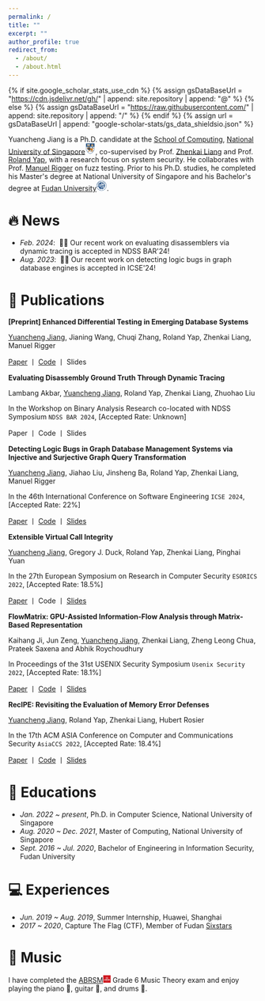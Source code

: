 ```yaml
---
permalink: /
title: ""
excerpt: ""
author_profile: true
redirect_from: 
  - /about/
  - /about.html
---
```


{% if site.google_scholar_stats_use_cdn %}
{% assign gsDataBaseUrl = "https://cdn.jsdelivr.net/gh/" | append: site.repository | append: "@" %}
{% else %}
{% assign gsDataBaseUrl = "https://raw.githubusercontent.com/" | append: site.repository | append: "/" %}
{% endif %}
{% assign url = gsDataBaseUrl | append: "google-scholar-stats/gs_data_shieldsio.json" %}

<span class='anchor' id='about-me'></span>

<meta charset="UTF-8">
<title>Musical Interests</title>
<head>
    <meta charset="UTF-8">
    <title>Musical Interests</title>
    <style>
        /* Style for the clickable text */
        .clickable {
            color: magenta;
            cursor: pointer;
            text-decoration: underline;
        }
        /* Hide the video section initially */
        #videoSection {
            display: none;
            margin-top: 20px;
        }
        /* Hide the details section initially */
        #bugDetails {
            display: none;
            margin-top: 10px;
        }
        iframe {
            max-width: 100%;
            height: auto;
        }
    </style>
</head>

Yuancheng Jiang is a Ph.D. candidate at the [School of Computing](https://www.comp.nus.edu.sg/), [National University of Singapore](https://nus.edu.sg/)<img src="./images/nus.jpg" style="width: 1.5em;" />, co-supervised by Prof. [Zhenkai Liang](https://www.comp.nus.edu.sg/~liangzk/) and Prof. [Roland Yap](https://www.comp.nus.edu.sg/cs/people/ryap/), with a research focus on system security. He collaborates with Prof. [Manuel Rigger](https://manuelrigger.at/) on fuzz testing. Prior to his Ph.D. studies, he completed his Master's degree at National University of Singapore and his Bachelor's degree at [Fudan University](https://www.fudan.edu.cn/en/)<img src="./images/fdu.png" style="width: 1.5em;" />.

# 🔥 News
- *Feb. 2024*: &nbsp;🎉🎉 Our recent work on evaluating disassemblers via dynamic tracing is accepted in NDSS BAR'24!
- *Aug. 2023*: &nbsp;🎉🎉 Our recent work on detecting logic bugs in graph database engines is accepted in ICSE'24!

# 📝 Publications 

**[Preprint] Enhanced Differential Testing in Emerging Database Systems**

<ins>Yuancheng Jiang</ins>, Jianing Wang, Chuqi Zhang, Roland Yap, Zhenkai Liang, Manuel Rigger

[Paper](https://arxiv.org/pdf/2501.01236) 丨 [Code](https://github.com/YuanchengJiang/SQLxDiff) 丨 Slides

**Evaluating Disassembly Ground Truth Through Dynamic Tracing**

Lambang Akbar, <ins>Yuancheng Jiang</ins>, Roland Yap, Zhenkai Liang, Zhuohao Liu

In the Workshop on Binary Analysis Research co-located with NDSS Symposium ``NDSS BAR 2024``, [Accepted Rate: Unknown] 

Paper 丨 Code 丨 Slides

**Detecting Logic Bugs in Graph Database Management Systems via Injective and Surjective Graph Query Transformation**

<ins>Yuancheng Jiang</ins>, Jiahao Liu, Jinsheng Ba, Roland Yap, Zhenkai Liang, Manuel Rigger 

In the 46th International Conference on Software Engineering ``ICSE 2024``, [Accepted Rate: 22%] 

[Paper](https://yuanchengjiang.github.io/docs/GraphGenie-ICSE24.pdf) 丨 [Code](https://github.com/YuanchengJiang/GraphGenie) 丨 [Slides](https://yuanchengjiang.github.io/docs/GraphGenie_slides.pdf)

**Extensible Virtual Call Integrity**

<ins>Yuancheng Jiang</ins>, Gregory J. Duck, Roland Yap, Zhenkai Liang, Pinghai Yuan 

In the 27th European Symposium on Research in Computer Security ``ESORICS 2022``, [Accepted Rate: 18.5%] 

[Paper](https://yuanchengjiang.github.io/docs/esorics22-evcfi.pdf) 丨 Code 丨 [Slides](https://yuanchengjiang.github.io/docs/EVCFI_slides.pdf)
 
**FlowMatrix: GPU-Assisted Information-Flow Analysis through Matrix-Based Representation** 

Kaihang Ji, Jun Zeng, <ins>Yuancheng Jiang</ins>, Zhenkai Liang, Zheng Leong Chua, Prateek Saxena and Abhik Roychoudhury 

In Proceedings of the 31st USENIX Security Symposium ``Usenix Security 2022``, [Accepted Rate: 18.1%] 

[Paper](https://www.usenix.org/system/files/sec22-ji.pdf) 丨 [Code](https://github.com/mimicji/FlowMatrix) 丨 [Slides](https://yuanchengjiang.github.io/docs/flowmatrix_slides.pdf)

**RecIPE: Revisiting the Evaluation of Memory Error Defenses**

<ins>Yuancheng Jiang</ins>, Roland Yap, Zhenkai Liang, Hubert Rosier

In the 17th ACM ASIA Conference on Computer and Communications Security ``AsiaCCS 2022``, [Accepted Rate: 18.4%]

[Paper](https://dl.acm.org/doi/pdf/10.1145/3488932.3524127) 丨 [Code](https://github.com/YuanchengJiang/recipe-benchmark) 丨 [Slides](https://yuanchengjiang.github.io/docs/RecIPE_slides.pdf)

<!--
# 🎖 Honors and Awards
- *2021.10* Lorem ipsum dolor sit amet, consectetur adipiscing elit. Vivamus ornare aliquet ipsum, ac tempus justo dapibus sit amet. 
- *2021.09* Lorem ipsum dolor sit amet, consectetur adipiscing elit. Vivamus ornare aliquet ipsum, ac tempus justo dapibus sit amet. 
-->

# 📖 Educations
- *Jan. 2022 ~ present*, Ph.D. in Computer Science, National University of Singapore
- *Aug. 2020 ~ Dec. 2021*, Master of Computing, National University of Singapore
- *Sept. 2016 ~ Jul. 2020*, Bachelor of Engineering in Information Security, Fudan University

<!--
# 💬 Invited Talks
- *2021.06*, Lorem ipsum dolor sit amet, consectetur adipiscing elit. Vivamus ornare aliquet ipsum, ac tempus justo dapibus sit amet. 
- *2021.03*, Lorem ipsum dolor sit amet, consectetur adipiscing elit. Vivamus ornare aliquet ipsum, ac tempus justo dapibus sit amet.  \| [\[video\]](https://github.com/)
-->

# 💻 Experiences
- *Jun. 2019 ~ Aug. 2019*, Summer Internship, Huawei, Shanghai
- *2017 ~ 2020*, Capture The Flag (CTF), Member of Fudan [Sixstars](https://github.com/sixstars)

<!--
# 🐞 Bugs
Our research efforts have been rewarded with hundreds of bugs (crashes/errors🔴, wrong results🟡) as follows:
- [The PHP Interpreter](https://github.com/php/php-src) (38.2k⭐): <span id="bugCount" class="clickable">219 bugs</span>
<div id="bugDetails"> 
[#16711🔴](https://github.com/php/php-src/issues/16711), [#16645🔴](https://github.com/php/php-src/issues/16645), [#16637🟡](https://github.com/php/php-src/issues/16637), [#16636🟡](https://github.com/php/php-src/issues/16636), [#16635🔴](https://github.com/php/php-src/issues/16635), [#16634🔴](https://github.com/php/php-src/issues/16634), [#16633🔴](https://github.com/php/php-src/issues/16633), [#16632🔴](https://github.com/php/php-src/issues/16632), [#16631🔴](https://github.com/php/php-src/issues/16631), [#16630🔴](https://github.com/php/php-src/issues/16630), [#16620🔴](https://github.com/php/php-src/issues/16620), [#16618🟡](https://github.com/php/php-src/issues/16618), [#16578🔴](https://github.com/php/php-src/issues/16578), [#16574🟡](https://github.com/php/php-src/issues/16574), [#16572🟡](https://github.com/php/php-src/issues/16572), [#16559🔴](https://github.com/php/php-src/issues/16559), [#16526🔴](https://github.com/php/php-src/issues/16526), [#16515🔴](https://github.com/php/php-src/issues/16515), [#16514🔴](https://github.com/php/php-src/issues/16514), [#16509🟡](https://github.com/php/php-src/issues/16509), [#16504🔴](https://github.com/php/php-src/issues/16504), [#16502🔴](https://github.com/php/php-src/issues/16502), [#16501🔴](https://github.com/php/php-src/issues/16501), [#16500🔴](https://github.com/php/php-src/issues/16500), [#16496🔴](https://github.com/php/php-src/issues/16496), [#16495🟡](https://github.com/php/php-src/issues/16495), [#16487🟡](https://github.com/php/php-src/issues/16487), [#16477🔴](https://github.com/php/php-src/issues/16477), [#16473🟡](https://github.com/php/php-src/issues/16473), [#16472🟡](https://github.com/php/php-src/issues/16472), [#16454🔴](https://github.com/php/php-src/issues/16454), [#16453🔴](https://github.com/php/php-src/issues/16453), [#16435🟡](https://github.com/php/php-src/issues/16435), [#16433🔴](https://github.com/php/php-src/issues/16433), [#16431🔴](https://github.com/php/php-src/issues/16431), [#16430🔴](https://github.com/php/php-src/issues/16430), [#16429🔴](https://github.com/php/php-src/issues/16429), [#16414🔴](https://github.com/php/php-src/issues/16414), [#16413🔴](https://github.com/php/php-src/issues/16413), [#16412🔴](https://github.com/php/php-src/issues/16412), [#16411🔴](https://github.com/php/php-src/issues/16411), [#16410🟡](https://github.com/php/php-src/issues/16410), [#16409🟡](https://github.com/php/php-src/issues/16409), [#16408🟡](https://github.com/php/php-src/issues/16408), [#16406🔴](https://github.com/php/php-src/issues/16406), [#16405🔴](https://github.com/php/php-src/issues/16405), [#16404🟡](https://github.com/php/php-src/issues/16404), [#16397🔴](https://github.com/php/php-src/issues/16397), [#16396🟡](https://github.com/php/php-src/issues/16396), [#16394🔴](https://github.com/php/php-src/issues/16394), [#16393🔴](https://github.com/php/php-src/issues/16393), [#16390🔴](https://github.com/php/php-src/issues/16390), [#16389🔴](https://github.com/php/php-src/issues/16389), [#16388🔴](https://github.com/php/php-src/issues/16388), [#16387🟡](https://github.com/php/php-src/issues/16387), [#16385🟡](https://github.com/php/php-src/issues/16385), [#16371🔴](https://github.com/php/php-src/issues/16371), [#16360🔴](https://github.com/php/php-src/issues/16360), [#16359🔴](https://github.com/php/php-src/issues/16359), [#16358🔴](https://github.com/php/php-src/issues/16358), [#16357🔴](https://github.com/php/php-src/issues/16357), [#16356🔴](https://github.com/php/php-src/issues/16356), [#16355🔴](https://github.com/php/php-src/issues/16355), [#16354🔴](https://github.com/php/php-src/issues/16354), [#16326🔴](https://github.com/php/php-src/issues/16326), [#16325🔴](https://github.com/php/php-src/issues/16325), [#16324🔴](https://github.com/php/php-src/issues/16324), [#16323🔴](https://github.com/php/php-src/issues/16323), [#16322🔴](https://github.com/php/php-src/issues/16322), [#16321🔴](https://github.com/php/php-src/issues/16321), [#16320🔴](https://github.com/php/php-src/issues/16320), [#16319🔴](https://github.com/php/php-src/issues/16319), [#16318🟡](https://github.com/php/php-src/issues/16318), [#16294🔴](https://github.com/php/php-src/issues/16294), [#16293🔴](https://github.com/php/php-src/issues/16293), [#16292🔴](https://github.com/php/php-src/issues/16292), [#16267🔴](https://github.com/php/php-src/issues/16267), [#16266🔴](https://github.com/php/php-src/issues/16266), [#16265🔴](https://github.com/php/php-src/issues/16265), [#16262🔴](https://github.com/php/php-src/issues/16262), [#16261🔴](https://github.com/php/php-src/issues/16261), [#16260🔴](https://github.com/php/php-src/issues/16260), [#16259🔴](https://github.com/php/php-src/issues/16259), [#16258🔴](https://github.com/php/php-src/issues/16258), [#16257🔴](https://github.com/php/php-src/issues/16257), [#16256🔴](https://github.com/php/php-src/issues/16256), [#16255🔴](https://github.com/php/php-src/issues/16255), [#16237🔴](https://github.com/php/php-src/issues/16237), [#16236🔴](https://github.com/php/php-src/issues/16236), [#16235🔴](https://github.com/php/php-src/issues/16235), [#16234🔴](https://github.com/php/php-src/issues/16234), [#16233🔴](https://github.com/php/php-src/issues/16233), [#16232🔴](https://github.com/php/php-src/issues/16232), [#16231🔴](https://github.com/php/php-src/issues/16231), [#16230🔴](https://github.com/php/php-src/issues/16230), [#16229🔴](https://github.com/php/php-src/issues/16229), [#16228🔴](https://github.com/php/php-src/issues/16228), [#16214🔴](https://github.com/php/php-src/issues/16214), [#16212🔴](https://github.com/php/php-src/issues/16212), [#16190🔴](https://github.com/php/php-src/issues/16190), [#16189🔴](https://github.com/php/php-src/issues/16189), [#16188🔴](https://github.com/php/php-src/issues/16188), [#16187🔴](https://github.com/php/php-src/issues/16187), [#16186🔴](https://github.com/php/php-src/issues/16186), [#16185🔴](https://github.com/php/php-src/issues/16185), [#16184🔴](https://github.com/php/php-src/issues/16184), [#16128🔴](https://github.com/php/php-src/issues/16128), [#16054🔴](https://github.com/php/php-src/issues/16054), [#16053🔴](https://github.com/php/php-src/issues/16053), [#16041🔴](https://github.com/php/php-src/issues/16041), [#16040🔴](https://github.com/php/php-src/issues/16040), [#16039🔴](https://github.com/php/php-src/issues/16039), [#16037🔴](https://github.com/php/php-src/issues/16037), [#16009🔴](https://github.com/php/php-src/issues/16009), [#16000🔴](https://github.com/php/php-src/issues/16000), [#15982🔴](https://github.com/php/php-src/issues/15982), [#15981🔴](https://github.com/php/php-src/issues/15981), [#15980🔴](https://github.com/php/php-src/issues/15980), [#15973🔴](https://github.com/php/php-src/issues/15973), [#15972🔴](https://github.com/php/php-src/issues/15972), [#15943🔴](https://github.com/php/php-src/issues/15943), [#15918🔴](https://github.com/php/php-src/issues/15918), [#15917🔴](https://github.com/php/php-src/issues/15917), [#15914🔴](https://github.com/php/php-src/issues/15914), [#15911🔴](https://github.com/php/php-src/issues/15911), [#15910🔴](https://github.com/php/php-src/issues/15910), [#15909🔴](https://github.com/php/php-src/issues/15909), [#15908🔴](https://github.com/php/php-src/issues/15908), [#15907🔴](https://github.com/php/php-src/issues/15907), [#15906🔴](https://github.com/php/php-src/issues/15906), [#15905🔴](https://github.com/php/php-src/issues/15905), [#15904🔴](https://github.com/php/php-src/issues/15904), [#15903🔴](https://github.com/php/php-src/issues/15903), [#15902🔴](https://github.com/php/php-src/issues/15902), [#15901🔴](https://github.com/php/php-src/issues/15901), [#15900🔴](https://github.com/php/php-src/issues/15900), [#15869🔴](https://github.com/php/php-src/issues/15869), [#15868🔴](https://github.com/php/php-src/issues/15868), [#15867🔴](https://github.com/php/php-src/issues/15867), [#15866🔴](https://github.com/php/php-src/issues/15866), [#15837🔴](https://github.com/php/php-src/issues/15837), [#15836🔴](https://github.com/php/php-src/issues/15836), [#15833🔴](https://github.com/php/php-src/issues/15833), [#15823🔴](https://github.com/php/php-src/issues/15823), [#15821🔴](https://github.com/php/php-src/issues/15821), [#15820🔴](https://github.com/php/php-src/issues/15820), [#15712🔴](https://github.com/php/php-src/issues/15712), [#15672🔴](https://github.com/php/php-src/issues/15672), [#15670🔴](https://github.com/php/php-src/issues/15670), [#15662🔴](https://github.com/php/php-src/issues/15662), [#15661🔴](https://github.com/php/php-src/issues/15661), [#15658🔴](https://github.com/php/php-src/issues/15658), [#15657🔴](https://github.com/php/php-src/issues/15657), [#15654🔴](https://github.com/php/php-src/issues/15654), [#15653🔴](https://github.com/php/php-src/issues/15653), [#15652🔴](https://github.com/php/php-src/issues/15652), [#15613🔴](https://github.com/php/php-src/issues/15613), [#15582🔴](https://github.com/php/php-src/issues/15582), [#15570🔴](https://github.com/php/php-src/issues/15570), [#15552🔴](https://github.com/php/php-src/issues/15552), [#15551🔴](https://github.com/php/php-src/issues/15551), [#15496🔴](https://github.com/php/php-src/issues/15496), [#15490🔴](https://github.com/php/php-src/issues/15490), [#15481🔴](https://github.com/php/php-src/issues/15481), [#15456🔴](https://github.com/php/php-src/issues/15456), [#15268🔴](https://github.com/php/php-src/issues/15268), [#15210🔴](https://github.com/php/php-src/issues/15210), [#15208🔴](https://github.com/php/php-src/issues/15208), [#15192🔴](https://github.com/php/php-src/issues/15192), [#15187🔴](https://github.com/php/php-src/issues/15187), [#15181🔴](https://github.com/php/php-src/issues/15181), [#15179🔴](https://github.com/php/php-src/issues/15179), [#15169🔴](https://github.com/php/php-src/issues/15169), [#15168🔴](https://github.com/php/php-src/issues/15168), [#15150🔴](https://github.com/php/php-src/issues/15150), [#15137🔴](https://github.com/php/php-src/issues/15137), [#14808🔴](https://github.com/php/php-src/issues/14808), [#14807🔴](https://github.com/php/php-src/issues/14807), [#14780🔴](https://github.com/php/php-src/issues/14780), [#14775🔴](https://github.com/php/php-src/issues/14775), [#14774🔴](https://github.com/php/php-src/issues/14774), [#14741🔴](https://github.com/php/php-src/issues/14741), [#14732🔴](https://github.com/php/php-src/issues/14732), [#14712🔴](https://github.com/php/php-src/issues/14712), [#14709🔴](https://github.com/php/php-src/issues/14709), [#14698🔴](https://github.com/php/php-src/issues/14698), [#14687🔴](https://github.com/php/php-src/issues/14687), [#14652🔴](https://github.com/php/php-src/issues/14652), [#14643🔴](https://github.com/php/php-src/issues/14643), [#14639🔴](https://github.com/php/php-src/issues/14639), [#14638🔴](https://github.com/php/php-src/issues/14638), [#14637🔴](https://github.com/php/php-src/issues/14637), [#14603🔴](https://github.com/php/php-src/issues/14603), [#14373🔴](https://github.com/php/php-src/issues/14373), [#14361🔴](https://github.com/php/php-src/issues/14361), [#14343🔴](https://github.com/php/php-src/issues/14343), [#14290🔴](https://github.com/php/php-src/issues/14290), [#14164🔴](https://github.com/php/php-src/issues/14164), [#14124🔴](https://github.com/php/php-src/issues/14124), [#14082🔴](https://github.com/php/php-src/issues/14082), [#14075🔴](https://github.com/php/php-src/issues/14075), [#14049🔴](https://github.com/php/php-src/issues/14049), [#14044🔴](https://github.com/php/php-src/issues/14044), [#13998🔴](https://github.com/php/php-src/issues/13998), [#13984🔴](https://github.com/php/php-src/issues/13984), [#13931🔴](https://github.com/php/php-src/issues/13931), [#13903🔴](https://github.com/php/php-src/issues/13903), [#13881🔴](https://github.com/php/php-src/issues/13881), [#13856🔴](https://github.com/php/php-src/issues/13856), [#13836🔴](https://github.com/php/php-src/issues/13836), [#13834🔴](https://github.com/php/php-src/issues/13834), [#13833🔴](https://github.com/php/php-src/issues/13833), [#13827🔴](https://github.com/php/php-src/issues/13827), [#13768🔴](https://github.com/php/php-src/issues/13768), [#13695🔴](https://github.com/php/php-src/issues/13695), [#13685🔴](https://github.com/php/php-src/issues/13685), [#13681🔴](https://github.com/php/php-src/issues/13681), [#13680🔴](https://github.com/php/php-src/issues/13680), [#13671🔴](https://github.com/php/php-src/issues/13671)
</div>
- [Neo4j](https://github.com/neo4j/neo4j) (13.4k⭐): [#13249🟡](https://github.com/neo4j/neo4j/issues/13249), [#13051🟡](https://github.com/neo4j/neo4j/issues/13051), [#13041🔴](https://github.com/neo4j/neo4j/issues/13041), [#13034🟡](https://github.com/neo4j/neo4j/issues/13034), [#13033🟡](https://github.com/neo4j/neo4j/issues/13033), [#13010🟡](https://github.com/neo4j/neo4j/issues/13010), [#13003🟡](https://github.com/neo4j/neo4j/issues/13003), [#13002🔴](https://github.com/neo4j/neo4j/issues/13002), [#12996🟡](https://github.com/neo4j/neo4j/issues/12996), [#12991🟡](https://github.com/neo4j/neo4j/issues/12991), [#12990🟡](https://github.com/neo4j/neo4j/issues/12990), [#12988🟡](https://github.com/neo4j/neo4j/issues/12988), [#12984🟡](https://github.com/neo4j/neo4j/issues/12984), [#12983🟡](https://github.com/neo4j/neo4j/issues/12983), [#12978🟡](https://github.com/neo4j/neo4j/issues/12978), [#12977🟡](https://github.com/neo4j/neo4j/issues/12977), [#12973🟡](https://github.com/neo4j/neo4j/issues/12973), [#12968🔴](https://github.com/neo4j/neo4j/issues/12968), [#12960🟡](https://github.com/neo4j/neo4j/issues/12960), [#12957🟡](https://github.com/neo4j/neo4j/issues/12957), [#13249🟡](https://github.com/neo4j/neo4j/issues/13249), [#13051🟡](https://github.com/neo4j/neo4j/issues/13051), [#13041🟡](https://github.com/neo4j/neo4j/issues/13041), [#13034🟡](https://github.com/neo4j/neo4j/issues/13034), [#13033🟡](https://github.com/neo4j/neo4j/issues/13033), [#13010🟡](https://github.com/neo4j/neo4j/issues/13010), [#13003🟡](https://github.com/neo4j/neo4j/issues/13003), [#13002🟡](https://github.com/neo4j/neo4j/issues/13002), [#12996🟡](https://github.com/neo4j/neo4j/issues/12996), [#12991🟡](https://github.com/neo4j/neo4j/issues/12991), [#12990🟡](https://github.com/neo4j/neo4j/issues/12990), [#12988🟡](https://github.com/neo4j/neo4j/issues/12988), [#12984🟡](https://github.com/neo4j/neo4j/issues/12984), [#12983🟡](https://github.com/neo4j/neo4j/issues/12983), [#12978🟡](https://github.com/neo4j/neo4j/issues/12978), [#12977🟡](https://github.com/neo4j/neo4j/issues/12977), [#12973🟡](https://github.com/neo4j/neo4j/issues/12973), [#12968🟡](https://github.com/neo4j/neo4j/issues/12968), [#12960🟡](https://github.com/neo4j/neo4j/issues/12960), [#12957🟡](https://github.com/neo4j/neo4j/issues/12957)
- [QuestDB](https://github.com/questdb/questdb) (14.6k⭐): [#4531🟡](https://github.com/questdb/questdb/issues/4531), [#4528🟡](https://github.com/questdb/questdb/issues/4528), [#4505🟡](https://github.com/questdb/questdb/issues/4505), [#4496🟡](https://github.com/questdb/questdb/issues/4496), [#4010🟡](https://github.com/questdb/questdb/issues/4010), [#3949🔴](https://github.com/questdb/questdb/issues/3949), [#3938🟡](https://github.com/questdb/questdb/issues/3938), [#3936🟡](https://github.com/questdb/questdb/issues/3936), [#3935🔴](https://github.com/questdb/questdb/issues/3935), [#3934🟡](https://github.com/questdb/questdb/issues/3934), [#3933🟡](https://github.com/questdb/questdb/issues/3933), [#3932🟡](https://github.com/questdb/questdb/issues/3932), [#3833🔴](https://github.com/questdb/questdb/issues/3833), [#3828🟡](https://github.com/questdb/questdb/issues/3828), [#3733🟡](https://github.com/questdb/questdb/issues/3733), [#3670🟡](https://github.com/questdb/questdb/issues/3670), [#3669🟡](https://github.com/questdb/questdb/issues/3669), [#3623🔴](https://github.com/questdb/questdb/issues/3623), [#3622🔴](https://github.com/questdb/questdb/issues/3622), [#3619🟡](https://github.com/questdb/questdb/issues/3619), [#3595🟡](https://github.com/questdb/questdb/issues/3595), [#3590🔴](https://github.com/questdb/questdb/issues/3590), [#3581🟡](https://github.com/questdb/questdb/issues/3581), [#3580🟡](https://github.com/questdb/questdb/issues/3580), [#3576🔴](https://github.com/questdb/questdb/issues/3576), [#3575🟡](https://github.com/questdb/questdb/issues/3575), [#3526🔴](https://github.com/questdb/questdb/issues/3526), [#3470🔴](https://github.com/questdb/questdb/issues/3470), [#3469🔴](https://github.com/questdb/questdb/issues/3469), [#3468🔴](https://github.com/questdb/questdb/issues/3468), [#3467🔴](https://github.com/questdb/questdb/issues/3467), [#3455🔴](https://github.com/questdb/questdb/issues/3455), [#3454🔴](https://github.com/questdb/questdb/issues/3454), [#3445🔴](https://github.com/questdb/questdb/issues/3445), [#3433🔴](https://github.com/questdb/questdb/issues/3433), [#3420🔴](https://github.com/questdb/questdb/issues/3420), [#3419🔴](https://github.com/questdb/questdb/issues/3419), [#3418🔴](https://github.com/questdb/questdb/issues/3418), [#3386🔴](https://github.com/questdb/questdb/issues/3386), [#3376🔴](https://github.com/questdb/questdb/issues/3376), [#3358🟡](https://github.com/questdb/questdb/issues/3358), [#3357🔴](https://github.com/questdb/questdb/issues/3357), [#3356🔴](https://github.com/questdb/questdb/issues/3356), [#3324🔴](https://github.com/questdb/questdb/issues/3324), [#3323🔴](https://github.com/questdb/questdb/issues/3323), [#3322🔴](https://github.com/questdb/questdb/issues/3322), [#3313🟡](https://github.com/questdb/questdb/issues/3313), [#4531🟡](https://github.com/questdb/questdb/issues/4531), [#4528🟡](https://github.com/questdb/questdb/issues/4528), [#4505🟡](https://github.com/questdb/questdb/issues/4505), [#4496🟡](https://github.com/questdb/questdb/issues/4496), [#4010🟡](https://github.com/questdb/questdb/issues/4010), [#3949🟡](https://github.com/questdb/questdb/issues/3949), [#3938🟡](https://github.com/questdb/questdb/issues/3938), [#3936🟡](https://github.com/questdb/questdb/issues/3936), [#3935🟡](https://github.com/questdb/questdb/issues/3935), [#3934🟡](https://github.com/questdb/questdb/issues/3934), [#3933🟡](https://github.com/questdb/questdb/issues/3933), [#3932🟡](https://github.com/questdb/questdb/issues/3932), [#3833🟡](https://github.com/questdb/questdb/issues/3833), [#3828🟡](https://github.com/questdb/questdb/issues/3828), [#3733🟡](https://github.com/questdb/questdb/issues/3733), [#3670🟡](https://github.com/questdb/questdb/issues/3670), [#3669🟡](https://github.com/questdb/questdb/issues/3669), [#3623🟡](https://github.com/questdb/questdb/issues/3623), [#3622🟡](https://github.com/questdb/questdb/issues/3622), [#3619🟡](https://github.com/questdb/questdb/issues/3619), [#3595🟡](https://github.com/questdb/questdb/issues/3595), [#3590🟡](https://github.com/questdb/questdb/issues/3590), [#3581🟡](https://github.com/questdb/questdb/issues/3581), [#3580🟡](https://github.com/questdb/questdb/issues/3580), [#3576🟡](https://github.com/questdb/questdb/issues/3576), [#3575🟡](https://github.com/questdb/questdb/issues/3575), [#3526🟡](https://github.com/questdb/questdb/issues/3526), [#3470🟡](https://github.com/questdb/questdb/issues/3470), [#3469🟡](https://github.com/questdb/questdb/issues/3469), [#3468🟡](https://github.com/questdb/questdb/issues/3468), [#3467🟡](https://github.com/questdb/questdb/issues/3467), [#3455🟡](https://github.com/questdb/questdb/issues/3455), [#3454🟡](https://github.com/questdb/questdb/issues/3454), [#3445🟡](https://github.com/questdb/questdb/issues/3445), [#3433🟡](https://github.com/questdb/questdb/issues/3433), [#3420🟡](https://github.com/questdb/questdb/issues/3420), [#3419🟡](https://github.com/questdb/questdb/issues/3419), [#3418🟡](https://github.com/questdb/questdb/issues/3418), [#3386🟡](https://github.com/questdb/questdb/issues/3386), [#3376🟡](https://github.com/questdb/questdb/issues/3376), [#3358🟡](https://github.com/questdb/questdb/issues/3358), [#3357🟡](https://github.com/questdb/questdb/issues/3357), [#3356🟡](https://github.com/questdb/questdb/issues/3356), [#3324🟡](https://github.com/questdb/questdb/issues/3324), [#3323🟡](https://github.com/questdb/questdb/issues/3323), [#3322🟡](https://github.com/questdb/questdb/issues/3322), [#3313🟡](https://github.com/questdb/questdb/issues/3313)
- [RedisGraph](https://github.com/RedisGraph/RedisGraph) (2.0k⭐): [#2744🟡](https://github.com/RedisGraph/RedisGraph/issues/2744), [#2858🟡](https://github.com/RedisGraph/RedisGraph/issues/2858), [#2859🟡](https://github.com/RedisGraph/RedisGraph/issues/2859), [#2865🟡](https://github.com/RedisGraph/RedisGraph/issues/2865), [#3071🔴](https://github.com/RedisGraph/RedisGraph/issues/3071)
- [AgensGraph](https://github.com/bitnine-oss/agensgraph) (1.3k⭐): [#595🟡](https://github.com/bitnine-oss/agensgraph/issues/595), [#609🟡](https://github.com/bitnine-oss/agensgraph/issues/609), [#617🟡](https://github.com/bitnine-oss/agensgraph/issues/617)
- [CrateDB](https://github.com/crate/crate) (4.1k⭐): [#14805🔴](https://github.com/crate/crate/issues/14805), [#14807🟡](https://github.com/crate/crate/issues/14807)
-->

# 🎸 Music
I have completed the [ABRSM](https://www.abrsm.org/)<img src="./images/abrsm.jpg" style="width: 1.1em;" /> Grade 6 Music Theory exam and enjoy playing the piano 🎹, guitar 🎸, and drums 🥁.

<!--
and enjoy <span id="bandShows" class="clickable">band shows</span>.

<div id="videoSection">
    <iframe width="560" height="315" src="https://www.youtube.com/embed/6ovu13_usIM" frameborder="0"></iframe>
</div>

<script>
    // JavaScript to toggle the video section
    document.getElementById("bandShows").addEventListener("click", function() {
        var videoSection = document.getElementById("videoSection");
        if (videoSection.style.display === "none" || videoSection.style.display === "") {
            videoSection.style.display = "block";
        } else {
            videoSection.style.display = "none";
        }
    });
</script>

<script>
    // JavaScript to toggle the bug details section
    document.getElementById("bugCount").addEventListener("click", function() {
        var bugDetails = document.getElementById("bugDetails");
        if (bugDetails.style.display === "none" || bugDetails.style.display === "") {
            bugDetails.style.display = "block";
        } else {
            bugDetails.style.display = "none";
        }
    });
</script>
-->

<!--
# 👭 Friends
- *2019.05 - 2020.02*, [Lorem](https://github.com/), China.
-->

<p align="center">
    <script type='text/javascript' id='clustrmaps' src='//cdn.clustrmaps.com/map_v2.js?cl=ffffff&w=0&t=tt&d=2eF_pLvAz6SCyhYAFge0Xn9iWMT1PxKclkuxvQeeuzg&co=0d3e75&cmo=019b2a&cmn=ce3737&ct=ffffff'></script>
</p> 
